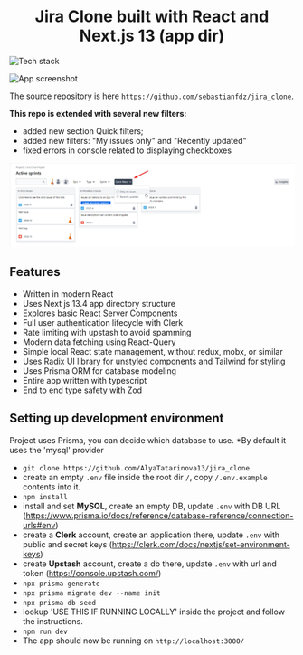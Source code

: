 <h1 align="center">Jira Clone built with React and Next.js 13 (app dir)</h1>

![Tech stack](./assets/readme/tech-stack.png)

![App screenshot](./assets/readme/backlog-screenshot.png)

The source repository is here `https://github.com/sebastianfdz/jira_clone`.

**This repo is extended with several new filters:**
- added new section Quick filters;
- added new filters: "My issues only" and "Recently updated"
- fixed errors in console related to displaying checkboxes

![App screenshot](./assets/readme/quick-filters.png)

## Features
- Written in modern React
- Uses Next js 13.4 app directory structure
- Explores basic React Server Components
- Full user authentication lifecycle with Clerk
- Rate limiting with upstash to avoid spamming
- Modern data fetching using React-Query
- Simple local React state management, without redux, mobx, or similar
- Uses Radix UI library for unstyled components and Tailwind for styling
- Uses Prisma ORM for database modeling
- Entire app written with typescript
- End to end type safety with Zod

## Setting up development environment

Project uses Prisma, you can decide which database to use. \*By default it uses the 'mysql' provider
- `git clone https://github.com/AlyaTatarinova13/jira_clone`
- create an empty `.env` file inside the root dir `/`, copy `/.env.example` contents into it.
- `npm install`
- install and set **MySQL**, create an empty DB, update `.env` with DB URL (https://www.prisma.io/docs/reference/database-reference/connection-urls#env)
- create a **Clerk** account, create an application there, update `.env` with public and secret keys (https://clerk.com/docs/nextjs/set-environment-keys)
- create **Upstash** account, create a db there, update `.env` with url and token (https://console.upstash.com/)
- `npx prisma generate`
- `npx prisma migrate dev --name init`
- `npx prisma db seed`
- lookup 'USE THIS IF RUNNING LOCALLY' inside the project and follow the instructions.
- `npm run dev`
- The app should now be running on `http://localhost:3000/`
